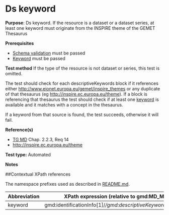 # Ds keyword

**Purpose**: Ds keyword. If the resource is a dataset or a dataset series, at least one keyword must originate from the INSPIRE theme of the GEMET Thesaurus

**Prerequisites**
* [Schema validation](schema-validation.md) must be passed
* [Keyword](keyword.md) must be passed

**Test method**
If the type of the resource is not dataset or series, this test is omitted.

The test should check for each descriptiveKeywords block if it references either http://www.eionet.europa.eu/gemet/inspire_themes or any duplicate of that thesaurus (eg http://inspire.ec.europa.eu/theme). If a block is referencing that thesaurus the test should check if at least one [keyword](#keyword) is available and it matches with a concept in the thesaurus.

If a keyword from that source is found, the test succeeds, otherwise it will fail.

**Reference(s)**	 

* [TG MD](./README.md#ref_TG_MD) Chap. 2.2.3, Req 14
* http://inspire.ec.europa.eu/theme


**Test type:** Automated

**Notes**

##Contextual XPath references

The namespace prefixes used as described in [README.md](./README.md#namespaces).

Abbreviation                                   |  XPath expression (relative to gmd:MD_Metadata)
-----------------------------------------------| -------------------------------------------------------------------------
<a name="keyword"></a> keyword   | gmd:identificationInfo[1]/*/gmd:descriptiveKeywords/*/gmd:keyword
